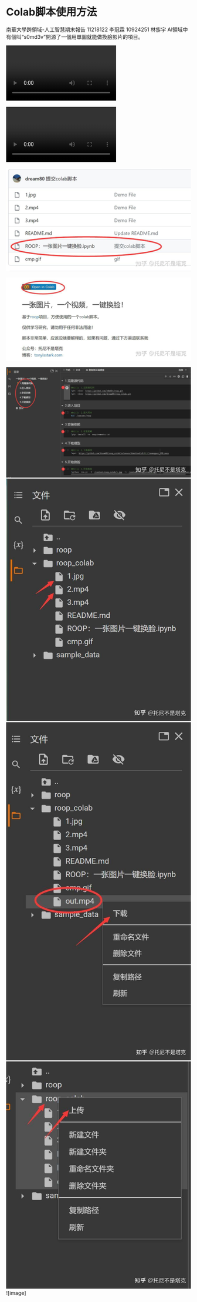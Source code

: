 # Colab脚本使用方法
南華大學跨領域-人工智慧期末報告 11218122 李冠霖 10924251 林旂宇
AI領域中有個叫“s0md3v”開源了一個用單圖就能做換臉影片的項目。

![Open In Colab](2e7d3d0c-ff8f-11ed-9445-3230499d93ea-v1_f4_t2_4MeL38Rc.mp4)


![Open In Colab](635bb0a8-ff8f-11ed-a8a0-c2ffe91c690b-v1_f4_t2_Abw9L9AJ.mp4)

![image](v2-94a7325c17fddb7357a6b6e6f2914503_1440w.jpg)

![image](v2-e9266f950524950750ce2393b4727139_1440w.jpg)

![image](v2-a8854f717e5d96bbe4cae26ade58d29f_1440w.jpg)
![image](v2-9078ad2ee452fcad846d94d5984206e7_1440w.jpg)
![image](v2-77e4e166b7677f8275c45c988520aebc_1440w.jpg)
![image](v2-01f386481324be0180a7c6f61c9e02a0_1440w.jpg)
![image]
